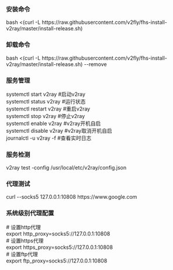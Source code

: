 <h3>安装命令</h3>
bash <(curl -L https://raw.githubusercontent.com/v2fly/fhs-install-v2ray/master/install-release.sh)<br>
<h3>卸载命令</h3>
bash <(curl -L https://raw.githubusercontent.com/v2fly/fhs-install-v2ray/master/install-release.sh) --remove<br>
<h3>服务管理</h3>
systemctl start v2ray #启动v2ray<br>
systemctl status v2ray #运行状态<br>
systemctl restart v2ray #重启v2ray<br>
systemctl stop v2ray #停止v2ray<br>
systemctl enable v2ray #v2ray开机自启<br>
systemctl disable v2ray #v2ray取消开机自启<br>
journalctl -u v2ray -f #查看实时日志<br>
<h3>服务检测</h3>
v2ray test -config /usr/local/etc/v2ray/config.json<br>
<h3>代理测试</h3>
curl --socks5 127.0.0.1:10808 https://www.google.com<br>
<h3>系统级别代理配置</h3>
# 设置http代理<br>
export http_proxy=socks5://127.0.0.1:10808<br>
# 设置https代理<br>
export https_proxy=socks5://127.0.0.1:10808<br>
# 设置ftp代理<br>
export ftp_proxy=socks5://127.0.0.1:10808<br>
